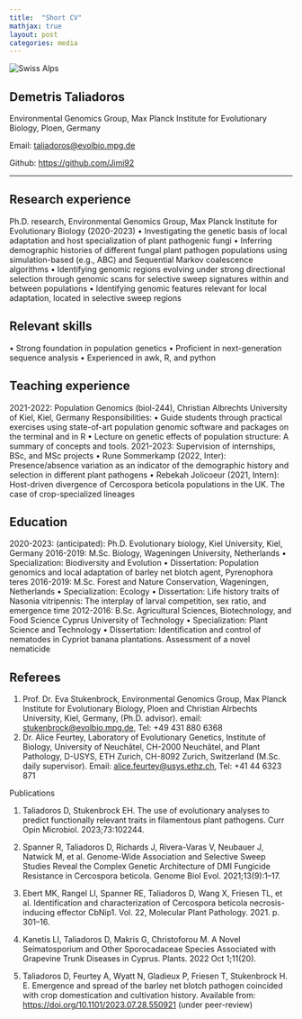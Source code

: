 ```yaml
---
title:  "Short CV"
mathjax: true
layout: post
categories: media
---
```


![Swiss Alps](https://media.licdn.com/dms/image/C4D03AQEl-TzUC44LFg/profile-displayphoto-shrink_800_800/0/1608040794783?e=2147483647&v=beta&t=nW6sscS5r-LF-Tpjm1V4fs0LvJt47fvkzrI88NxkkbM)


## Demetris Taliadoros
Environmental Genomics Group, Max Planck Institute for Evolutionary Biology, Ploen, Germany

Email: taliadoros@evolbio.mpg.de 

Github: https://github.com/Jimi92	

------------------------------------------------------------------------------------------------------
## Research experience
Ph.D. research, Environmental Genomics Group, Max Planck Institute for Evolutionary Biology (2020-2023)
•	Investigating the genetic basis of local adaptation and host specialization of plant pathogenic fungi
•	Inferring demographic histories of different fungal plant pathogen populations using simulation-based (e.g., ABC) and Sequential Markov coalescence algorithms
•	Identifying genomic regions evolving under strong directional selection through genomic scans for selective sweep signatures within and between populations 
•	Identifying genomic features relevant for local adaptation, located in selective sweep regions

## Relevant skills
•	Strong foundation in population genetics
•	Proficient in next-generation sequence analysis
•	Experienced in awk, R, and python

## Teaching experience
2021-2022: Population Genomics (biol-244), Christian Albrechts University of Kiel, Kiel, Germany
Responsibilities:
•	Guide students through practical exercises using state-of-art population genomic software and packages on the terminal and in R
•	Lecture on genetic effects of population structure: A summary of concepts and tools.
2021-2023: Supervision of internships, BSc, and MSc projects 
•	Rune Sommerkamp (2022, Inter): Presence/absence variation as an indicator of the demographic history and selection in different plant pathogens
•	Rebekah Jolicoeur (2021, Intern): Host-driven divergence of Cercospora beticola populations in the UK. The case of crop-specialized lineages




## Education
2020-2023: (anticipated):	Ph.D. Evolutionary biology, Kiel University, Kiel, Germany
2016-2019:			M.Sc. Biology, Wageningen University, Netherlands
•	Specialization: Biodiversity and Evolution
•	Dissertation: Population genomics and local adaptation of barley net blotch agent, Pyrenophora teres
2016-2019:	M.Sc. Forest and Nature Conservation, Wageningen, Netherlands
•	Specialization: Ecology
•	Dissertation: Life history traits of Nasonia vitripennis: The interplay of larval competition, sex ratio, and emergence time
2012-2016:	B.Sc. Agricultural Sciences, Biotechnology, and Food Science Cyprus University of Technology
•	Specialization: Plant Science and Technology
•	Dissertation: Identification and control of nematodes in Cypriot banana plantations. Assessment of a novel nematicide 

## Referees

1.	Prof. Dr. Eva Stukenbrock, Environmental Genomics Group, Max Planck Institute for Evolutionary Biology, Ploen and Christian Alrbechts University, Kiel, Germany, (Ph.D. advisor). email: stukenbrock@evolbio.mpg.de, Tel: +49 431 880 6368
2.	Dr. Alice Feurtey, Laboratory of Evolutionary Genetics, Institute of Biology, University of Neuchâtel, CH-2000 Neuchâtel, and Plant Pathology, D-USYS, ETH Zurich, CH-8092 Zurich, Switzerland (M.Sc. daily supervisor). Email: alice.feurtey@usys.ethz.ch, Tel: +41 44 6323 871 

Publications
1.	Taliadoros D, Stukenbrock EH. The use of evolutionary analyses to predict functionally relevant traits in filamentous plant pathogens. Curr Opin Microbiol. 2023;73:102244.

2.	Spanner R, Taliadoros D, Richards J, Rivera-Varas V, Neubauer J, Natwick M, et al. Genome-Wide Association and Selective Sweep Studies Reveal the Complex Genetic Architecture of DMI Fungicide Resistance in Cercospora beticola. Genome Biol Evol. 2021;13(9):1–17. 

3.	Ebert MK, Rangel LI, Spanner RE, Taliadoros D, Wang X, Friesen TL, et al. Identification and characterization of Cercospora beticola necrosis-inducing effector CbNip1. Vol. 22, Molecular Plant Pathology. 2021. p. 301–16. 

4.	Kanetis LI, Taliadoros D, Makris G, Christoforou M. A Novel Seimatosporium and Other Sporocadaceae Species Associated with Grapevine Trunk Diseases in Cyprus. Plants. 2022 Oct 1;11(20). 

5.	Taliadoros D, Feurtey A, Wyatt N, Gladieux P, Friesen T, Stukenbrock H. E. Emergence and spread of the barley net blotch pathogen coincided with crop domestication and cultivation history. Available from: https://doi.org/10.1101/2023.07.28.550921 (under peer-review)
